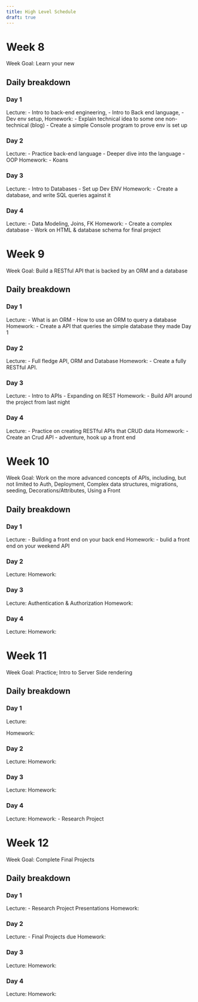 ```yaml
--- 
title: High Level Schedule
draft: true
--- 
```


# Week 8

Week Goal: Learn your new

## Daily breakdown

### Day 1
Lecture: 
    - Intro to back-end engineering, 
    - Intro to Back end language, 
    - Dev env setup, 
Homework:
    - Explain technical idea to some one non-technical (blog)
    - Create a simple Console program to prove env is set up
### Day 2
Lecture: 
    - Practice back-end language 
    - Deeper dive into the language
    - OOP
Homework:
    - Koans
### Day 3
Lecture: 
    - Intro to Databases
    - Set up Dev ENV
Homework:
    - Create a database, and write SQL queries against it
### Day 4
Lecture: 
    - Data Modeling, Joins, FK
Homework:
    - Create a complex database
    - Work on HTML & database schema for final project



# Week 9

Week Goal: Build a RESTful API that is backed by an ORM and a database


## Daily breakdown

### Day 1
Lecture: 
    - What is an ORM
    - How to use an ORM to query a database 
Homework:
    - Create a API that queries the simple database they made Day 1
### Day 2
Lecture: 
    - Full fledge API, ORM and Database
Homework:
    - Create a fully RESTful API. 
### Day 3
Lecture: 
    - Intro to APIs
    - Expanding on REST
Homework:
    - Build API around the project from last night
### Day 4
Lecture: 
    - Practice on creating RESTful APIs  that CRUD data
Homework:
    - Create an Crud API
        - adventure, hook up a front end 


# Week 10

Week Goal: Work on the more advanced concepts of APIs, including, but not limited to Auth, Deployment, Complex data structures, migrations, seeding, Decorations/Attributes, Using a Front


## Daily breakdown

### Day 1
Lecture: 
    - Building a front end on your back end
Homework:
    - bulid a front end on your weekend API
### Day 2
Lecture: 
Homework:
### Day 3
Lecture:  Authentication & Authorization 
Homework:
### Day 4
Lecture: 
Homework:


# Week 11

Week Goal: Practice; Intro to Server Side rendering

## Daily breakdown

### Day 1
Lecture: 
    
Homework:
### Day 2
Lecture: 
Homework:
### Day 3
Lecture: 
Homework:
### Day 4
Lecture: 
Homework:
     - Research Project


# Week 12

Week Goal: Complete Final Projects

## Daily breakdown

### Day 1
Lecture: 
    - Research Project Presentations
Homework:
### Day 2
Lecture: 
    - Final Projects due
Homework: 
### Day 3
Lecture: 
Homework:
### Day 4
Lecture: 
Homework:


